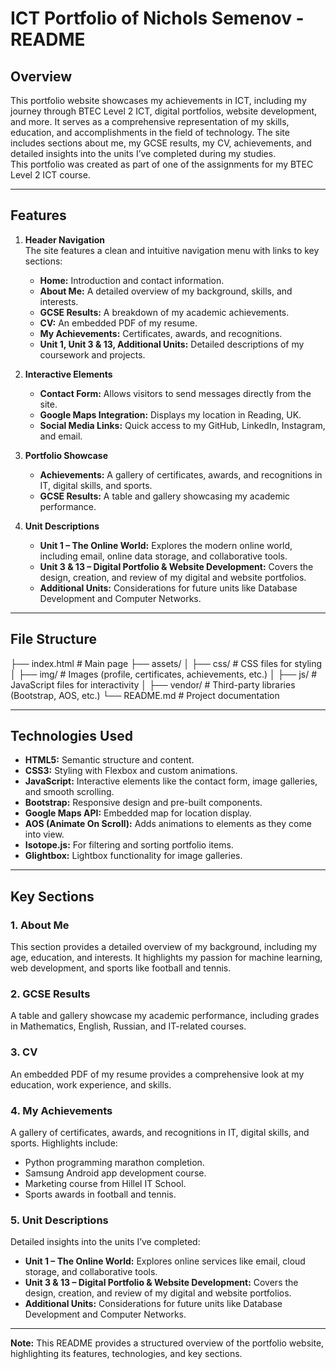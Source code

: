# ICT Portfolio of Nichols Semenov - README

## Overview  
This portfolio website showcases my achievements in ICT, including my journey through BTEC Level 2 ICT, digital portfolios, website development, and more. It serves as a comprehensive representation of my skills, education, and accomplishments in the field of technology. The site includes sections about me, my GCSE results, my CV, achievements, and detailed insights into the units I’ve completed during my studies.  
This portfolio was created as part of one of the assignments for my BTEC Level 2 ICT course.

---

## Features  

1. **Header Navigation**  
   The site features a clean and intuitive navigation menu with links to key sections:  
   - **Home:** Introduction and contact information.  
   - **About Me:** A detailed overview of my background, skills, and interests.  
   - **GCSE Results:** A breakdown of my academic achievements.  
   - **CV:** An embedded PDF of my resume.  
   - **My Achievements:** Certificates, awards, and recognitions.  
   - **Unit 1, Unit 3 & 13, Additional Units:** Detailed descriptions of my coursework and projects.  

2. **Interactive Elements**  
   - **Contact Form:** Allows visitors to send messages directly from the site.  
   - **Google Maps Integration:** Displays my location in Reading, UK.  
   - **Social Media Links:** Quick access to my GitHub, LinkedIn, Instagram, and email.  

3. **Portfolio Showcase**  
   - **Achievements:** A gallery of certificates, awards, and recognitions in IT, digital skills, and sports.  
   - **GCSE Results:** A table and gallery showcasing my academic performance.  

4. **Unit Descriptions**  
   - **Unit 1 – The Online World:** Explores the modern online world, including email, online data storage, and collaborative tools.  
   - **Unit 3 & 13 – Digital Portfolio & Website Development:** Covers the design, creation, and review of my digital and website portfolios.  
   - **Additional Units:** Considerations for future units like Database Development and Computer Networks.  

---

## File Structure  
├── index.html # Main page
├── assets/
│ ├── css/ # CSS files for styling
│ ├── img/ # Images (profile, certificates, achievements, etc.)
│ ├── js/ # JavaScript files for interactivity
│ ├── vendor/ # Third-party libraries (Bootstrap, AOS, etc.)
└── README.md # Project documentation

---

## Technologies Used  

- **HTML5:** Semantic structure and content.  
- **CSS3:** Styling with Flexbox and custom animations.  
- **JavaScript:** Interactive elements like the contact form, image galleries, and smooth scrolling.  
- **Bootstrap:** Responsive design and pre-built components.  
- **Google Maps API:** Embedded map for location display.  
- **AOS (Animate On Scroll):** Adds animations to elements as they come into view.  
- **Isotope.js:** For filtering and sorting portfolio items.  
- **Glightbox:** Lightbox functionality for image galleries.  

---

## Key Sections  

### 1. **About Me**  
This section provides a detailed overview of my background, including my age, education, and interests. It highlights my passion for machine learning, web development, and sports like football and tennis.  

### 2. **GCSE Results**  
A table and gallery showcase my academic performance, including grades in Mathematics, English, Russian, and IT-related courses.  

### 3. **CV**  
An embedded PDF of my resume provides a comprehensive look at my education, work experience, and skills.  

### 4. **My Achievements**  
A gallery of certificates, awards, and recognitions in IT, digital skills, and sports. Highlights include:  
   - Python programming marathon completion.  
   - Samsung Android app development course.  
   - Marketing course from Hillel IT School.  
   - Sports awards in football and tennis.  

### 5. **Unit Descriptions**  
Detailed insights into the units I’ve completed:  
   - **Unit 1 – The Online World:** Explores online services like email, cloud storage, and collaborative tools.  
   - **Unit 3 & 13 – Digital Portfolio & Website Development:** Covers the design, creation, and review of my digital and website portfolios.  
   - **Additional Units:** Considerations for future units like Database Development and Computer Networks.  


---

**Note:** This README provides a structured overview of the portfolio website, highlighting its features, technologies, and key sections. 
